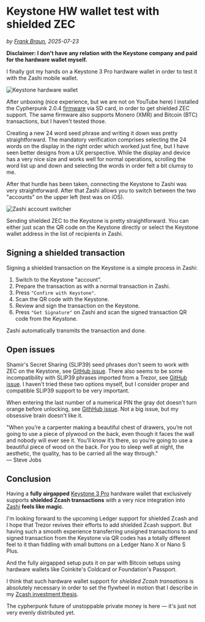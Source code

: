 # Keystone HW wallet test with shielded ZEC

*by [Frank Braun](https://frankbraun.org), 2025-07-23*

**Disclaimer: I don't have any relation with the Keystone company and paid for the hardware wallet myself.**

I finally got my hands on a Keystone 3 Pro hardware wallet in order to test it with the Zashi mobile wallet.

![Keystone hardware wallet](https://frankbraun.org/img/keystone.jpg)

After unboxing (nice experience, but we are not on YouTube here) I installed the Cypherpunk 2.0.4 [firmware](https://keyst.one/firmware) via SD card, in order to get shielded ZEC support. The same firmware also supports Monero (XMR) and Bitcoin (BTC) transactions, but I haven't tested those.

Creating a new 24 word seed phrase and writing it down was pretty straightforward. The mandatory verification comprises selecting the 24 words on the display in the right order which worked just fine, but I have seen better designs from a UX perspective. While the display and device has a very nice size and works well for normal operations, scrolling the word list up and down and selecting the words in order felt a bit clumsy to me.

After that hurdle has been taken, connecting the Keystone to Zashi was very straightforward. After that Zashi allows you to switch between the two "accounts" on the upper left (test was on iOS).

![Zashi account switcher](https://frankbraun.org/img/zashi.png)

Sending shielded ZEC to the Keystone is pretty straightforward. You can either just scan the QR code on the Keystone directly or select the Keystone wallet address in the list of recipients in Zashi.

## Signing a shielded transaction

Signing a shielded transaction on the Keystone is a simple process in Zashi:

1. Switch to the Keystone "account".
2. Prepare the transaction as with a normal transaction in Zashi.
3. Press `"Confirm with Keystone"`.
4. Scan the QR code with the Keystone.
5. Review and sign the transaction on the Keystone.
6. Press `"Get Signature"` on Zashi and scan the signed transaction QR code from the Keystone.

Zashi automatically transmits the transaction and done.

## Open issues

Shamir's Secret Sharing (SLIP39) seed phrases don't seem to work with ZEC on the Keystone, see [GitHub issue](https://github.com/KeystoneHQ/keystone3-firmware/issues/1806). There also seems to be some incompatibility with SLIP39 phrases imported from a Trezor, see [GitHub issue](https://github.com/KeystoneHQ/keystone3-firmware/issues/1506). I haven't tried these two options myself, but I consider proper and compatible SLIP39 support to be very important.

When entering the last number of a numerical PIN the gray dot doesn't turn orange before unlocking, see [GithHub issue](https://github.com/KeystoneHQ/keystone3-firmware/issues/1856). Not a big issue, but my obsessive brain doesn't like it.

"When you’re a carpenter making a beautiful chest of drawers, you’re not going to use a piece of plywood on the back, even though it faces the wall and nobody will ever see it. You’ll know it’s there, so you’re going to use a beautiful piece of wood on the back. For you to sleep well at night, the aesthetic, the quality, has to be carried all the way through."  
— Steve Jobs

## Conclusion

Having a **fully airgapped** [Keystone 3 Pro](https://keyst.one/shop/products/keystone-3-pro) hardware wallet that exclusively supports **shielded Zcash transactions** with a very nice integration into [Zashi](https://electriccoin.co/zashi/) **feels like magic**.

I'm looking forward to the upcoming Ledger support for shielded Zcash and I hope that Trezor revives their efforts to add shielded Zcash support. But having such a smooth experience transferring unsigned transactions to and signed transaction from the Keystone via QR codes has a totally different feel to it than fiddling with small buttons on a Ledger Nano X or Nano S Plus.

And the fully airgapped setup puts it on par with Bitcoin setups using hardware
wallets like Coinkite's Coldcard or Foundation's Passport.

I think that such hardware wallet support for *shielded Zcash transations* is absolutely necessary in order to set the flywheel in motion that I describe in my [Zcash investment thesis](https://frankbraun.org/zecbag/).

The cypherpunk future of unstoppable private money is here — it's just not very evenly distributed yet.
